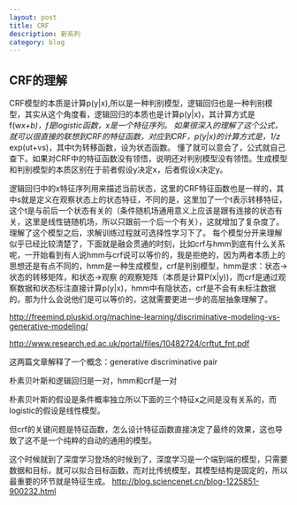 ```yaml
---
layout: post
title: CRF
description: 新系列
category: blog
---
```


## CRF的理解

CRF模型的本质是计算p(y|x),所以是一种判别模型，逻辑回归也是一种判别模型，其实从这个角度看，逻辑回归的本质也是计算p(y|x)，其计算方式是f(w*x+b)，f是logistic函数，x是一个特征序列。
如果很深入的理解了这个公式，就可以很直接的联想到CRF的特征函数，对应到CRF，p(y|x)的计算方式是，1/z* exp(ut+vs)，其中t为转移函数，设为状态函数。
懂了就可以意会了，公式就自己查下。如果对CRF中的特征函数没有领悟，说明还对判别模型没有领悟。生成模型和判别模型的本质区别在于前者假设y决定x，后者假设x决定y。

逻辑回归中的x特征序列用来描述当前状态，这里的CRF特征函数也是一样的，其中s就是定义在观察状态上的状态特征，不同的是，这里加了一个t表示转移特征，这个t是与前后一个状态有关的（条件随机场通用意义上应该是跟有连接的状态有关，这里是线性链随机场，所以只跟前一个后一个有关），这就增加了复杂度了。理解了这个模型之后，求解训练过程就可选择性学习下了。
每个模型分开来理解似乎已经比较清楚了，下面就是融会贯通的时刻，比如crf与hmm到底有什么关系呢，一开始看到有人说hmm与crf说可以等价的，我是拒绝的，因为两者本质上的思想还是有点不同的，hmm是一种生成模型，crf是判别模型，hmm是求：状态->状态的转移矩阵，和状态->观察 的观察矩阵（本质是计算P(x|y))，而crf是通过观察数据和状态标注直接计算p(y|x)，hmm中有隐状态，crf是不会有未标注数据的。那为什么会说他们是可以等价的，这就需要更进一步的高层抽象理解了。

http://freemind.pluskid.org/machine-learning/discriminative-modeling-vs-generative-modeling/

http://www.research.ed.ac.uk/portal/files/10482724/crftut_fnt.pdf

这两篇文章解释了一个概念：generative discriminative pair

朴素贝叶斯和逻辑回归是一对，hmm和crf是一对

朴素贝叶斯的假设是条件概率独立所以下面的三个特征x之间是没有关系的，而logistic的假设是线性模型。

但crf的关键问题是特征函数，怎么设计特征函数直接决定了最终的效果，这也导致了这不是一个纯粹的自动的通用的模型。

这个时候就到了深度学习登场的时候到了，深度学习是一个端到端的模型，只需要数据和目标，就可以拟合目标函数，而对比传统模型，其模型结构是固定的，所以最重要的环节就是特征生成。
http://blog.sciencenet.cn/blog-1225851-900232.html





[LinChaohui]:    http://www.linchaohui.cn  "LinChaohui"
